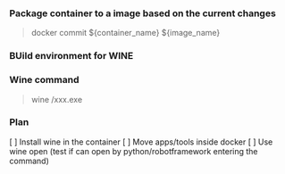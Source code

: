 ### Package container to a image based on the current changes
> docker commit ${container_name} ${image_name}

### BUild environment for WINE

### Wine command
> wine /xxx.exe


### Plan
[ ] Install wine in the container
[ ] Move apps/tools inside docker
[ ] Use wine open (test if can open by python/robotframework entering the command)
